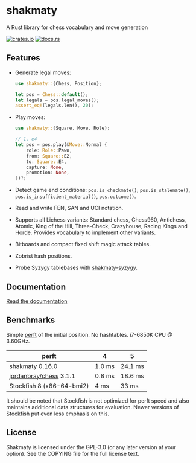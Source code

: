 # shakmaty

A Rust library for chess vocabulary and move generation

[![crates.io](https://img.shields.io/crates/v/shakmaty.svg)](https://crates.io/crates/shakmaty)
[![docs.rs](https://docs.rs/shakmaty/badge.svg)](https://docs.rs/shakmaty)

## Features

- Generate legal moves:

  ```rust
  use shakmaty::{Chess, Position};

  let pos = Chess::default();
  let legals = pos.legal_moves();
  assert_eq!(legals.len(), 20);
  ```

- Play moves:

  ```rust
  use shakmaty::{Square, Move, Role};

  // 1. e4
  let pos = pos.play(&Move::Normal {
      role: Role::Pawn,
      from: Square::E2,
      to: Square::E4,
      capture: None,
      promotion: None,
  })?;
  ```

- Detect game end conditions: `pos.is_checkmate()`, `pos.is_stalemate()`,
  `pos.is_insufficient_material()`, `pos.outcome()`.

- Read and write FEN, SAN and UCI notation.

- Supports all Lichess variants: Standard chess, Chess960, Antichess, Atomic,
  King of the Hill, Three-Check, Crazyhouse, Racing Kings and Horde. Provides
  vocabulary to implement other variants.

- Bitboards and compact fixed shift magic attack tables.

- Zobrist hash positions.

- Probe Syzygy tablebases with [shakmaty-syzygy](https://crates.io/crates/shakmaty-syzygy).

## Documentation

[Read the documentation](https://docs.rs/shakmaty)

## Benchmarks

Simple [perft](https://www.chessprogramming.org/Perft) of the initial
position. No hashtables. i7-6850K CPU @ 3.60GHz.

| perft                                                    | 4      | 5       |
| -------------------------------------------------------- | ------ | ------- |
| shakmaty 0.16.0                                          | 1.0 ms | 24.1 ms |
| [jordanbray/chess](https://crates.io/crates/chess) 3.1.1 | 0.8 ms | 18.6 ms |
| Stockfish 8 (x86-64-bmi2)                                | 4 ms   | 33 ms   |

It should be noted that Stockfish is not optimized for perft speed and also
maintains additional data structures for evaluation. Newer versions of
Stockfish put even less emphasis on this.

## License

Shakmaty is licensed under the GPL-3.0 (or any later version at your option).
See the COPYING file for the full license text.
